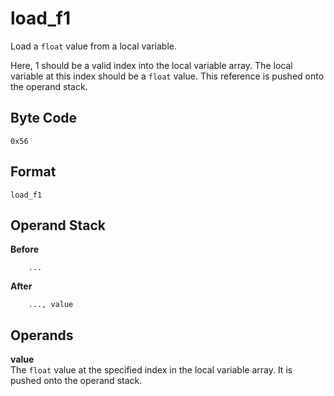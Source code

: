 # load_f1

Load a `float` value from a local variable.

Here, 1 should be a valid index into the local variable array. The local
variable at this index should be a `float` value. This reference
is pushed onto the operand stack.

## Byte Code
```
0x56
```

## Format
```
load_f1
```

## Operand Stack
**Before**  
```
    ...
```
**After**  
```
    ..., value
```

## Operands
**value**  
    The `float` value at the specified index in the local
    variable array. It is pushed onto the operand stack.